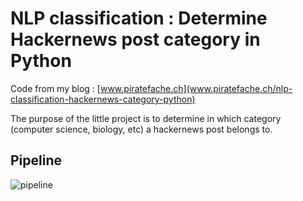 # NLP classification : Determine Hackernews post category in Python

Code from my blog : [www.piratefache.ch](www.piratefache.ch/nlp-classification-hackernews-category-python)

The purpose of the little project is to determine in which category (computer science, biology, etc) a hackernews post belongs to.

## Pipeline

![pipeline](https://piratefache.ch/content/images/2018/04/hackernews_classification_nlp_2.png)

